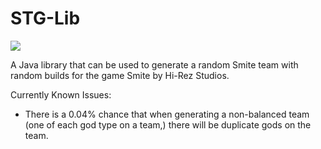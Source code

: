 # STG-Lib
[![](https://jitpack.io/v/BaconatorNoVeg/STG-Lib.svg)](https://jitpack.io/#BaconatorNoVeg/STG-Lib)

A Java library that can be used to generate a random Smite team with random builds for the game Smite by Hi-Rez Studios.

Currently Known Issues:
- There is a 0.04% chance that when generating a non-balanced team (one of each god type on a team,) there will be duplicate gods on the team.
